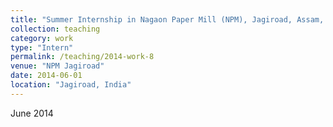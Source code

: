 ```yaml
---
title: "Summer Internship in Nagaon Paper Mill (NPM), Jagiroad, Assam, India"
collection: teaching
category: work
type: "Intern"
permalink: /teaching/2014-work-8
venue: "NPM Jagiroad"
date: 2014-06-01
location: "Jagiroad, India"
---
```


June 2014
